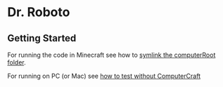 # Dr. Roboto

## Getting Started

For running the code in Minecraft see how to [symlink the computerRoot folder](Symlinking.md).

For running on PC (or Mac) see [how to test without ComputerCraft](RunningOnPC.md)
